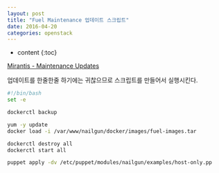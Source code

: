 ```yaml
---
layout: post
title: "Fuel Maintenance 업데이트 스크립트"
date: 2016-04-20
categories: openstack
---
```


* content
{:toc}

[Mirantis - Maintenance Updates](https://docs.mirantis.com/openstack/fuel/fuel-7.0/maintenance-updates.html)

업데이트를 한줄한줄 하기에는 귀찮으므로 스크립트를 만들어서 실행시킨다.

```bash
#!/bin/bash
set -e

dockerctl backup

yum -y update
docker load -i /var/www/nailgun/docker/images/fuel-images.tar

dockerctl destroy all
dockerctl start all

puppet apply -dv /etc/puppet/modules/nailgun/examples/host-only.pp
```